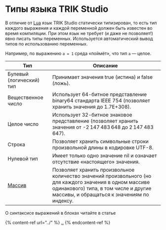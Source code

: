 # Типы языка TRIK Studio

В отличие от [Lua](https://www.lua.org) язык TRIK Studio статически типизирован, то есть тип каждого выражения и каждой переменной должен быть известен во время компиляции. При этом язык не требует (и даже не позволяет!) явно писать типы переменных. Используется автоматический вывод типов по использованию переменных.

Например, по выражению `a = 1` среда «поймёт», что тип `a` — целое.

| Тип                      | Описание                                                                                                                                                                                        |
| ------------------------ | ----------------------------------------------------------------------------------------------------------------------------------------------------------------------------------------------- |
| Булевый (логический) тип | Принимает значения true (истина) и false (ложь).                                                                                                                                                |
| Вещественное число       | Использует 64-битное представление binary64 стандарта IEEE 754 (позволяет хранить значения до 1.7E+308).                                                                                        |
| Целое число              | Использует 32-битное знаковое представление (позволяет хранить значения от -2 147 483 648 до 2 147 483 647).                                                                                    |
| Строка                   | Позволяет хранить символьные строки произвольной длины в кодировке UTF-8.                                                                                                                       |
| Нулевой тип              | Имеет только одно значение nil и означает отсутствие «настоящего» значения.                                                                                                                     |
| [Массив](array.md)       | Позволяет хранить произвольное количество значений произвольного (но для каждого значения в одном массиве одинакового) типа, в том числе и другие массивы, и обращаться к значениям по индексу. |



О синтаксисе выражений в блоках читайте в статье

{% content-ref url="../" %}
[..](../)
{% endcontent-ref %}
